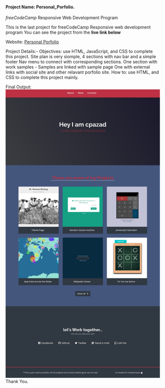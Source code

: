 
#### Project Name: Personal_Porfolio.
*freeCodeCamp* Responsive Web Development Program


This is the last project for freeCodeCamp Responsive web development program
You can see the project from the **live link below** <br>

Website: [Personal Porfolio](https://cpazad.github.io/Personal-Portfolio/)

Project Details:-
    Objectives: use HTML, JavaScript, and CSS to complete this project.
    Site plan is very siomple, 4 sections with nav bar and a simple footer
    Nav menu to connect with corresponding sections.
    One section with work samples - Samples are linked with sample page
    One with external links with social site and other relavant porfolio site. 
    How to: use HTML, and CSS to complete this project mainly.

Final Output:
![final view of the Personal_porfolio website](cpazad-github-io-Personal-Portfolio.png)
Thank You. 